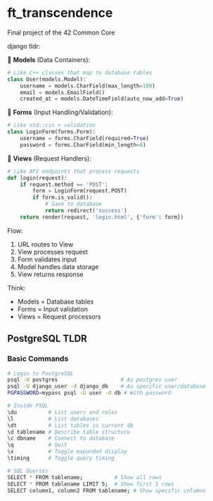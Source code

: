 # ft_transcendence
Final project of the 42 Common Core

django tldr:

🔹 **Models** (Data Containers):
```python
# Like C++ classes that map to database tables
class User(models.Model):
    username = models.CharField(max_length=100)
    email = models.EmailField()
    created_at = models.DateTimeField(auto_now_add=True)
```

🔹 **Forms** (Input Handling/Validation):
```python
# Like std::cin + validation
class LoginForm(forms.Form):
    username = forms.CharField(required=True)
    password = forms.CharField(min_length=8)
```

🔹 **Views** (Request Handlers):
```python
# Like API endpoints that process requests
def login(request):
    if request.method == 'POST':
        form = LoginForm(request.POST)
        if form.is_valid():
            # Save to database
            return redirect('success')
    return render(request, 'login.html', {'form': form})
```

Flow:
1. URL routes to View
2. View processes request
3. Form validates input
4. Model handles data storage
5. View returns response

Think:
- Models = Database tables
- Forms = Input validation
- Views = Request processors


## PostgreSQL TLDR

### Basic Commands
```bash
# Login to PostgreSQL
psql -U postgres                    # As postgres user
psql -U django_user -d django_db    # As specific user/database
PGPASSWORD=mypass psql -U user -d db # With password

# Inside PSQL
\du          # List users and roles
\l           # List databases
\dt          # List tables in current db
\d tablename # Describe table structure
\c dbname    # Connect to database
\q           # Quit
\x           # Toggle expanded display
\timing      # Toggle query timing

# SQL Queries 
SELECT * FROM tablename;          # Show all rows
SELECT * FROM tablename LIMIT 5;  # Show first 5 rows
SELECT column1, column2 FROM tablename; # Show specific columns